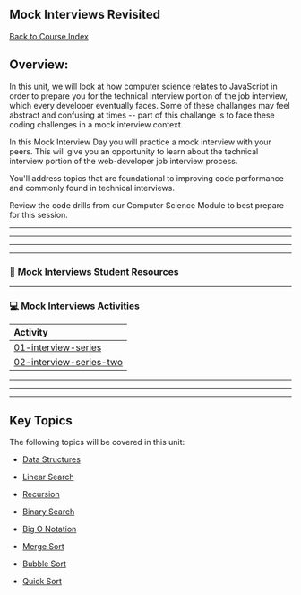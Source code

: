 ## Mock Interviews Revisited
[Back to Course Index](../../README.md)


## Overview:

In this unit, we will look at how computer science relates to JavaScript in order to prepare you for the technical interview portion of the job interview, which every developer eventually faces. Some of these challanges may feel abstract and confusing at times -- part of this challange is to face these coding challenges in a mock interview context.


In this Mock Interview Day you will practice a mock interview with your peers. This will give you an opportunity to learn about the technical interview portion of the web-developer job interview process. 

You'll address topics that are foundational to improving code performance and commonly found in technical interviews.

Review the code drills from our Computer Science Module to best prepare for this session. 

<hr>
<hr>
<hr>


-----
### :book: **[Mock Interviews Student Resources](student-resources/README.md)**

-----
### :computer: Mock Interviews Activities

|  Activity |
|:--	|
|[01-interview-series](activities/01-interview-series-one-revisted/README.md)|
|[02-interview-series-two](activities/02-interview-series-two/README.md)|







<hr>
<hr>
<hr>

## Key Topics

The following topics will be covered in this unit:


* [Data Structures](https://en.wikipedia.org/wiki/Data_structure)

* [Linear Search](https://en.wikipedia.org/wiki/Linear_search)

* [Recursion](https://en.wikipedia.org/wiki/Recursion)

* [Binary Search](https://en.wikipedia.org/wiki/Binary_search_algorithm)

* [Big O Notation](https://en.wikipedia.org/wiki/Big_O_notation)

* [Merge Sort](https://en.wikipedia.org/wiki/Sorting_algorithm#Merge_sort)

* [Bubble Sort](https://en.wikipedia.org/wiki/Sorting_algorithm#Bubble_sort)

* [Quick Sort](https://en.wikipedia.org/wiki/Sorting_algorithm#Quicksort)


